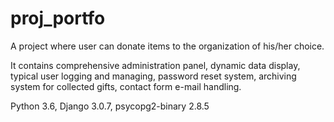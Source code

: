 # proj_portfo

A project where user can donate items to the organization of his/her choice. 

It contains comprehensive administration panel, dynamic data display, 
typical user logging and managing, password reset system,
archiving system for collected gifts, contact form e-mail handling.

Python 3.6, Django 3.0.7, psycopg2-binary 2.8.5

